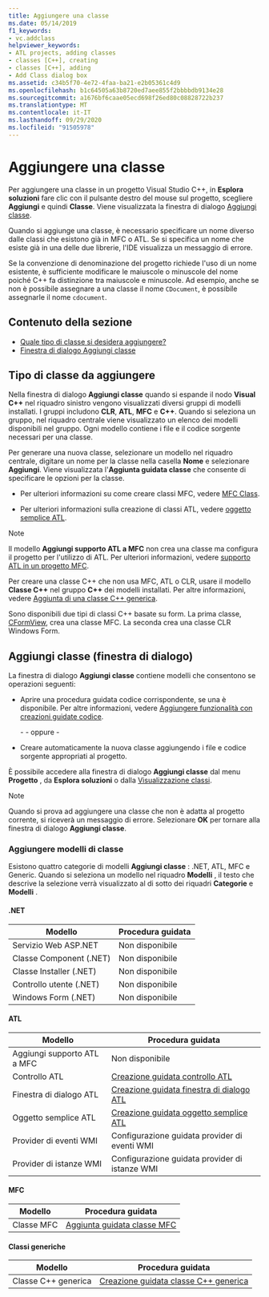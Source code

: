 ```yaml
---
title: Aggiungere una classe
ms.date: 05/14/2019
f1_keywords:
- vc.addclass
helpviewer_keywords:
- ATL projects, adding classes
- classes [C++], creating
- classes [C++], adding
- Add Class dialog box
ms.assetid: c34b5f70-4e72-4faa-ba21-e2b05361c4d9
ms.openlocfilehash: b1c64505a63b8720ed7aee855f2bbbbdb9134e28
ms.sourcegitcommit: a1676bf6caae05ecd698f26ed80c08828722b237
ms.translationtype: MT
ms.contentlocale: it-IT
ms.lasthandoff: 09/29/2020
ms.locfileid: "91505978"
---
```

# <a name="add-a-class"></a>Aggiungere una classe

Per aggiungere una classe in un progetto Visual Studio C++, in **Esplora soluzioni** fare clic con il pulsante destro del mouse sul progetto, scegliere **Aggiungi** e quindi **Classe**. Viene visualizzata la finestra di dialogo [Aggiungi classe](#add-class-dialog-box).

Quando si aggiunge una classe, è necessario specificare un nome diverso dalle classi che esistono già in MFC o ATL. Se si specifica un nome che esiste già in una delle due librerie, l'IDE visualizza un messaggio di errore.

Se la convenzione di denominazione del progetto richiede l'uso di un nome esistente, è sufficiente modificare le maiuscole o minuscole del nome poiché C++ fa distinzione tra maiuscole e minuscole. Ad esempio, anche se non è possibile assegnare a una classe il nome `CDocument`, è possibile assegnarle il nome `cdocument`.

## <a name="in-this-section"></a>Contenuto della sezione

- [Quale tipo di classe si desidera aggiungere?](#what-kind-of-class-do-you-want-to-add)
- [Finestra di dialogo Aggiungi classe](#add-class-dialog-box)

## <a name="what-kind-of-class-do-you-want-to-add"></a>Tipo di classe da aggiungere

Nella finestra di dialogo **Aggiungi classe** quando si espande il nodo **Visual C++** nel riquadro sinistro vengono visualizzati diversi gruppi di modelli installati. I gruppi includono **CLR**, **ATL**, **MFC** e **C++**. Quando si seleziona un gruppo, nel riquadro centrale viene visualizzato un elenco dei modelli disponibili nel gruppo. Ogni modello contiene i file e il codice sorgente necessari per una classe.

Per generare una nuova classe, selezionare un modello nel riquadro centrale, digitare un nome per la classe nella casella **Nome** e selezionare **Aggiungi**. Viene visualizzata l'**Aggiunta guidata classe** che consente di specificare le opzioni per la classe.

- Per ulteriori informazioni su come creare classi MFC, vedere [MFC Class](../mfc/reference/adding-an-mfc-class.md).

- Per ulteriori informazioni sulla creazione di classi ATL, vedere [oggetto semplice ATL](../atl/reference/adding-an-atl-simple-object.md).

> [!NOTE]
> Il modello **Aggiungi supporto ATL a MFC** non crea una classe ma configura il progetto per l'utilizzo di ATL. Per ulteriori informazioni, vedere [supporto ATL in un progetto MFC](../mfc/reference/adding-atl-support-to-your-mfc-project.md).

Per creare una classe C++ che non usa MFC, ATL o CLR, usare il modello **Classe C++** nel gruppo **C++** dei modelli installati. Per altre informazioni, vedere [Aggiunta di una classe C++ generica](../ide/adding-a-generic-cpp-class.md).

Sono disponibili due tipi di classi C++ basate su form. La prima classe, [CFormView](../mfc/reference/cformview-class.md), crea una classe MFC. La seconda crea una classe CLR Windows Form.

## <a name="add-class-dialog-box"></a>Aggiungi classe (finestra di dialogo)

La finestra di dialogo **Aggiungi classe** contiene modelli che consentono se operazioni seguenti:

- Aprire una procedura guidata codice corrispondente, se una è disponibile. Per altre informazioni, vedere [Aggiungere funzionalità con creazioni guidate codice](../ide/adding-functionality-with-code-wizards-cpp.md).

   \- - oppure -

- Creare automaticamente la nuova classe aggiungendo i file e codice sorgente appropriati al progetto.

È possibile accedere alla finestra di dialogo **Aggiungi classe** dal menu **Progetto** , da **Esplora soluzioni** o dalla [Visualizzazione classi](/visualstudio/ide/viewing-the-structure-of-code).

> [!NOTE]
> Quando si prova ad aggiungere una classe che non è adatta al progetto corrente, si riceverà un messaggio di errore. Selezionare **OK** per tornare alla finestra di dialogo **Aggiungi classe**.

### <a name="add-class-templates"></a>Aggiungere modelli di classe

Esistono quattro categorie di modelli **Aggiungi classe** : .NET, ATL, MFC e Generic. Quando si seleziona un modello nel riquadro **Modelli** , il testo che descrive la selezione verrà visualizzato al di sotto dei riquadri **Categorie** e **Modelli** .

#### <a name="net"></a>.NET

|Modello|Procedura guidata|
|--------------|------------|
|Servizio Web ASP.NET|Non disponibile|
|Classe Component (.NET)|Non disponibile|
|Classe Installer (.NET)|Non disponibile|
|Controllo utente (.NET)|Non disponibile|
|Windows Form (.NET)|Non disponibile|

#### <a name="atl"></a>ATL

|Modello|Procedura guidata|
|--------------|------------|
|Aggiungi supporto ATL a MFC|Non disponibile|
|Controllo ATL|[Creazione guidata controllo ATL](../atl/reference/atl-control-wizard.md)|
|Finestra di dialogo ATL|[Creazione guidata finestra di dialogo ATL](../atl/reference/atl-dialog-wizard.md)|
|Oggetto semplice ATL|[Creazione guidata oggetto semplice ATL](../atl/reference/atl-simple-object-wizard.md)|
|Provider di eventi WMI|Configurazione guidata provider di eventi WMI|
|Provider di istanze WMI|Configurazione guidata provider di istanze WMI|

#### <a name="mfc"></a>MFC

|Modello|Procedura guidata|
|--------------|------------|
|Classe MFC|[Aggiunta guidata classe MFC](../mfc/reference/mfc-add-class-wizard.md)|

#### <a name="generic-classes"></a>Classi generiche

|Modello|Procedura guidata|
|--------------|------------|
|Classe C++ generica|[Creazione guidata classe C++ generica](./adding-a-generic-cpp-class.md#generic-c-class-wizard)|
